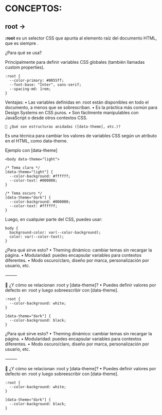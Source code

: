 # CONCEPTOS:

## root ->
 **:root** es un selector CSS que apunta al elemento raíz del documento HTML, que es siempre <html>.

¿Para qué se usa?

Principalmente para definir variables CSS globales (también llamadas custom properties).
```
:root {
  --color-primary: #0055ff;
  --font-base: "Inter", sans-serif;
  --spacing-md: 1rem;
}
```


Ventajas:
	•	Las variables definidas en :root están disponibles en todo el documento, a menos que se sobrescriban.
	•	Es la práctica más común para Design Systems en CSS puros.
	•	Son fácilmente manipulables con JavaScript o desde otros contextos CSS.

    🔹 ¿Qué son estructuras anidadas ([data-theme], etc.)?

Es una técnica para cambiar los valores de variables CSS según un atributo en el HTML, como data-theme.

Ejemplo con [data-theme]
```
<body data-theme="light">
````
```
/* Tema claro */
[data-theme="light"] {
  --color-background: #ffffff;
  --color-text: #000000;
}

/* Tema oscuro */
[data-theme="dark"] {
  --color-background: #000000;
  --color-text: #ffffff;
}
```
Luego, en cualquier parte del CSS, puedes usar:
```
body {
  background-color: var(--color-background);
  color: var(--color-text);
}
```
¿Para qué sirve esto?
	•	Theming dinámico: cambiar temas sin recargar la página.
	•	Modularidad: puedes encapsular variables para contextos diferentes.
	•	Modo oscuro/claro, diseño por marca, personalización por usuario, etc.

⸻

🔁 ¿Y cómo se relacionan :root y [data-theme]?
	•	Puedes definir valores por defecto en :root y luego sobreescribir con [data-theme].

```
:root {
  --color-background: white;
}

[data-theme="dark"] {
  --color-background: black;
}

```
¿Para qué sirve esto?
	•	Theming dinámico: cambiar temas sin recargar la página.
	•	Modularidad: puedes encapsular variables para contextos diferentes.
	•	Modo oscuro/claro, diseño por marca, personalización por usuario, etc.

⸻

🔁 ¿Y cómo se relacionan :root y [data-theme]?
	•	Puedes definir valores por defecto en :root y luego sobreescribir con [data-theme].
```
:root {
  --color-background: white;
}

[data-theme="dark"] {
  --color-background: black;
}
```